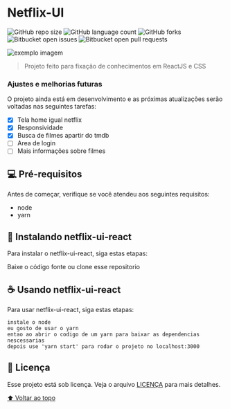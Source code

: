 # Netflix-UI

<!---Esses são exemplos. Veja https://shields.io para outras pessoas ou para personalizar este conjunto de escudos. Você pode querer incluir dependências, status do projeto e informações de licença aqui--->

![GitHub repo size](https://img.shields.io/github/repo-size/fmlima4/netflix-ui-react?style=for-the-badge)
![GitHub language count](https://img.shields.io/github/languages/count/fmlima4/netflix-ui-react?style=for-the-badge)
![GitHub forks](https://img.shields.io/github/forks/fmlima4/netflix-ui-react?style=for-the-badge)
![Bitbucket open issues](https://img.shields.io/bitbucket/issues/fmlima4/netflix-ui-react?style=for-the-badge)
![Bitbucket open pull requests](https://img.shields.io/bitbucket/pr-raw/fmlima4/netflix-ui-react?style=for-the-badge)

<img src="exemplo-image.png" alt="exemplo imagem">

> Projeto feito para fixação de conhecimentos em ReactJS e CSS

### Ajustes e melhorias futuras

O projeto ainda está em desenvolvimento e as próximas atualizações serão voltadas nas seguintes tarefas:

- [x] Tela home igual netflix
- [x] Responsividade
- [x] Busca de filmes apartir do tmdb
- [ ] Area de login
- [ ] Mais informações sobre filmes

## 💻 Pré-requisitos

Antes de começar, verifique se você atendeu aos seguintes requisitos:
<!---Estes são apenas requisitos de exemplo. Adicionar, duplicar ou remover conforme necessário--->
<!-- * Você instalou a versão mais recente de `<linguagem / dependência / requeridos>`
* Você tem uma máquina `<Windows / Linux / Mac>`. Indique qual sistema operacional é compatível / não compatível.
* Você leu `<guia / link / documentação_relacionada_ao_projeto>`. -->
* node 
* yarn

## 🚀 Instalando netflix-ui-react

Para instalar o netflix-ui-react, siga estas etapas:

Baixe o código fonte ou clone esse repositorio
## ☕ Usando netflix-ui-react

Para usar netflix-ui-react, siga estas etapas:

```
instale o node
eu gosto de usar o yarn 
entao ao abrir o codigo de um yarn para baixar as dependencias nescessarias
depois use 'yarn start' para rodar o projeto no localhost:3000
```
## 📝 Licença

Esse projeto está sob licença. Veja o arquivo [LICENÇA](LICENSE.md) para mais detalhes.

[⬆ Voltar ao topo](netflix-ui-react)<br>

